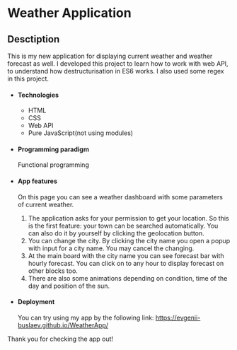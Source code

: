 # Weather Application

## Desctiption

This is my new application for displaying current weather and weather forecast as well. I developed this project to learn how to work with web API, to understand how destructurisation in ES6 works. I also used some regex in this project.

- #### Technologies
  - HTML
  - CSS
  - Web API
  - Pure JavaScript(not using modules)

* #### Programming paradigm
  Functional programming
* #### App features

  On this page you can see a weather dashboard with some parameters of current weather.

  1. The application asks for your permission to get your location. So this is the first feature: your town can be searched automatically. You can also do it by yourself by clicking the geolocation button.
  2. You can change the city. By clicking the city name you open a popup with input for a city name. You may cancel the changing.
  3. At the main board with the city name you can see forecast bar with hourly forecast. You can click on to any hour to display forecast on other blocks too.
  4. There are also some animations depending on condition, time of the day and position of the sun.

* #### Deployment
  You can try using my app by the following link: https://evgenii-buslaev.github.io/WeatherApp/

Thank you for checking the app out!
